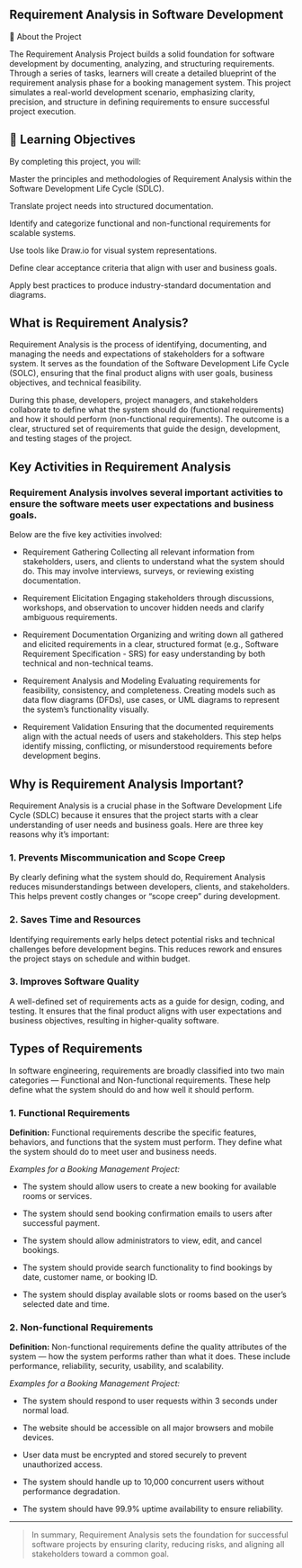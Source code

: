 ## Requirement Analysis in Software Development
📘 About the Project

The Requirement Analysis Project builds a solid foundation for software development by documenting, analyzing, and structuring requirements. Through a series of tasks, learners will create a detailed blueprint of the requirement analysis phase for a booking management system.
This project simulates a real-world development scenario, emphasizing clarity, precision, and structure in defining requirements to ensure successful project execution.

## 🎯 Learning Objectives

By completing this project, you will:

Master the principles and methodologies of Requirement Analysis within the Software Development Life Cycle (SDLC).

Translate project needs into structured documentation.

Identify and categorize functional and non-functional requirements for scalable systems.

Use tools like Draw.io for visual system representations.

Define clear acceptance criteria that align with user and business goals.

Apply best practices to produce industry-standard documentation and diagrams.

## What is Requirement Analysis?

Requirement Analysis is the process of identifying, documenting, and managing the needs and expectations of stakeholders for a software system. It serves as the foundation of the Software Development Life Cycle (SOLC), ensuring that the final product aligns with user goals, business objectives, and technical feasibility.

During this phase, developers, project managers, and stakeholders collaborate to define what the system should do (functional requirements) and how it should perform (non-functional requirements). The outcome is a clear, structured set of requirements that guide the design, development, and testing stages of the project.

## Key Activities in Requirement Analysis

### Requirement Analysis involves several important activities to ensure the software meets user expectations and business goals.

Below are the five key activities involved:

- Requirement Gathering
Collecting all relevant information from stakeholders, users, and clients to understand what the system should do. This may involve interviews, surveys, or reviewing existing documentation.

- Requirement Elicitation
Engaging stakeholders through discussions, workshops, and observation to uncover hidden needs and clarify ambiguous requirements.

- Requirement Documentation
Organizing and writing down all gathered and elicited requirements in a clear, structured format (e.g., Software Requirement Specification - SRS) for easy understanding by both technical and non-technical teams.

- Requirement Analysis and Modeling
Evaluating requirements for feasibility, consistency, and completeness. Creating models such as data flow diagrams (DFDs), use cases, or UML diagrams to represent the system’s functionality visually.

- Requirement Validation
Ensuring that the documented requirements align with the actual needs of users and stakeholders. This step helps identify missing, conflicting, or misunderstood requirements before development begins.

## Why is Requirement Analysis Important?

Requirement Analysis is a crucial phase in the Software Development Life Cycle (SDLC) because it ensures that the project starts with a clear understanding of user needs and business goals. Here are three key reasons why it’s important:

### 1. Prevents Miscommunication and Scope Creep
By clearly defining what the system should do, Requirement Analysis reduces misunderstandings between developers, clients, and stakeholders. This helps prevent costly changes or “scope creep” during development.

### 2. Saves Time and Resources
Identifying requirements early helps detect potential risks and technical challenges before development begins. This reduces rework and ensures the project stays on schedule and within budget.

### 3. Improves Software Quality
A well-defined set of requirements acts as a guide for design, coding, and testing. It ensures that the final product aligns with user expectations and business objectives, resulting in higher-quality software.

## Types of Requirements

In software engineering, requirements are broadly classified into two main categories — Functional and Non-functional requirements.
These help define what the system should do and how well it should perform.

### 1. Functional Requirements

**Definition:**
Functional requirements describe the specific features, behaviors, and functions that the system must perform. They define what the system should do to meet user and business needs.

*Examples for a Booking Management Project:*

- The system should allow users to create a new booking for available rooms or services.

- The system should send booking confirmation emails to users after successful payment.

- The system should allow administrators to view, edit, and cancel bookings.

- The system should provide search functionality to find bookings by date, customer name, or booking ID.

- The system should display available slots or rooms based on the user’s selected date and time.

### 2. Non-functional Requirements

**Definition:**
Non-functional requirements define the quality attributes of the system — how the system performs rather than what it does. These include performance, reliability, security, usability, and scalability.

*Examples for a Booking Management Project:*

- The system should respond to user requests within 3 seconds under normal load.

- The website should be accessible on all major browsers and mobile devices.

- User data must be encrypted and stored securely to prevent unauthorized access.

- The system should handle up to 10,000 concurrent users without performance degradation.

- The system should have 99.9% uptime availability to ensure reliability.

---

> In summary, Requirement Analysis sets the foundation for successful software projects by ensuring clarity, reducing risks, and aligning all stakeholders toward a common goal.


